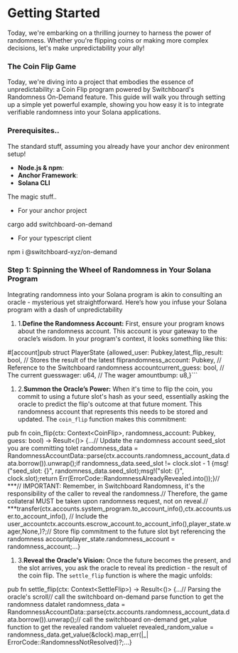 # Getting Started



Today, we're embarking on a thrilling journey to harness the power of randomness. Whether you're flipping coins or making more complex decisions, let's make unpredictability your ally!

### The Coin Flip Game <a href="#the-coin-flip-game" id="the-coin-flip-game"></a>

Today, we're diving into a project that embodies the essence of unpredictability: a Coin Flip program powered by Switchboard's Randomness On-Demand feature. This guide will walk you through setting up a simple yet powerful example, showing you how easy it is to integrate verifiable randomness into your Solana applications.

### Prerequisites.. <a href="#prerequisites" id="prerequisites"></a>

The standard stuff, assuming you already have your anchor dev enironment setup!

* **Node.js & npm**:
* **Anchor Framework**:
* **Solana CLI**

The magic stuff..

* For your anchor project

cargo add switchboard-on-demand

* For your typescript client

npm i @switchboard-xyz/on-demand

### Step 1: Spinning the Wheel of Randomness in Your Solana Program <a href="#step-1-spinning-the-wheel-of-randomness-in-your-solana-program" id="step-1-spinning-the-wheel-of-randomness-in-your-solana-program"></a>

Integrating randomness into your Solana program is akin to consulting an oracle - mysterious yet straightforward. Here’s how you infuse your Solana program with a dash of unpredictability

1. 1.**Define the Randomness Account:** First, ensure your program knows about the randomness account. This account is your gateway to the oracle’s wisdom. In your program's context, it looks something like this:

\#\[account]pub struct PlayerState {allowed\_user: Pubkey,latest\_flip\_result: bool, // Stores the result of the latest fliprandomness\_account: Pubkey, // Reference to the Switchboard randomness accountcurrent\_guess: bool, // The current guesswager: u64, // The wager amountbump: u8,}\`\`\`

1. 2.**Summon the Oracle’s Power:** When it's time to flip the coin, you commit to using a future slot's hash as your seed, essentially asking the oracle to predict the flip's outcome at that future moment. This randomness account that represents this needs to be stored and updated. The `coin_flip` function makes this commitment:

pub fn coin\_flip(ctx: Context\<CoinFlip>, randomness\_account: Pubkey, guess: bool) -> Result<()> {...// Update the randomness account seed\_slot you are committing tolet randomness\_data = RandomnessAccountData::parse(ctx.accounts.randomness\_account\_data.data.borrow()).unwrap();if randomness\_data.seed\_slot != clock.slot - 1 {msg!("seed\_slot: {}", randomness\_data.seed\_slot);msg!("slot: {}", clock.slot);return Err(ErrorCode::RandomnessAlreadyRevealed.into());}// \*\*\*// IMPORTANT: Remember, in Switchboard Randomness, it's the responsibility of the caller to reveal the randomness.// Therefore, the game collateral MUST be taken upon randomness request, not on reveal.// \*\*\*transfer(ctx.accounts.system\_program.to\_account\_info(),ctx.accounts.user.to\_account\_info(), // Include the user\_accountctx.accounts.escrow\_account.to\_account\_info(),player\_state.wager,None,)?;​// Store flip commitment to the future slot byt referencing the randomness accountplayer\_state.randomness\_account = randomness\_account;...}

1. 3.**Reveal the Oracle's Vision:** Once the future becomes the present, and the slot arrives, you ask the oracle to reveal its prediction - the result of the coin flip. The `settle_flip` function is where the magic unfolds:

pub fn settle\_flip(ctx: Context\<SettleFlip>) -> Result<()> {...// Parsing the oracle's scroll// call the switchboard on-demand parse function to get the randomness datalet randomness\_data = RandomnessAccountData::parse(ctx.accounts.randomness\_account\_data.data.borrow()).unwrap();// call the switchboard on-demand get\_value function to get the revealed random valuelet revealed\_random\_value = randomness\_data.get\_value(\&clock).map\_err(|\_| ErrorCode::RandomnessNotResolved)?;...}
